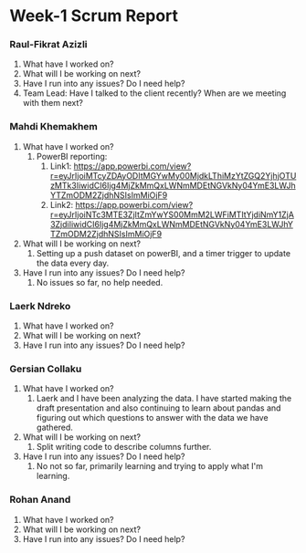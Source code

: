 # Week-1 Scrum Report

### Raul-Fikrat Azizli
1. What have I worked on?
2. What will I be working on next?
3. Have I run into any issues? Do I need help?
4. Team Lead: Have I talked to the client recently? When are we meeting with them next?

### Mahdi Khemakhem
1. What have I worked on?
   1. PowerBI reporting:
      1. Link1: https://app.powerbi.com/view?r=eyJrIjoiMTcyZDAyODItMGYwMy00MjdkLThiMzYtZGQ2YjhjOTUzMTk3IiwidCI6Ijg4MjZkMmQxLWNmMDEtNGVkNy04YmE3LWJhYTZmODM2ZjdhNSIsImMiOjF9
      2. Link2: https://app.powerbi.com/view?r=eyJrIjoiNTc3MTE3ZjItZmYwYS00MmM2LWFiMTItYjdiNmY1ZjA3ZjdiIiwidCI6Ijg4MjZkMmQxLWNmMDEtNGVkNy04YmE3LWJhYTZmODM2ZjdhNSIsImMiOjF9
2. What will I be working on next?
   1. Setting up a push dataset on powerBI, and a timer trigger to update the data every day.
3. Have I run into any issues? Do I need help?
   1. No issues so far, no help needed.

### Laerk Ndreko
1. What have I worked on?
2. What will I be working on next?
3. Have I run into any issues? Do I need help?

### Gersian Collaku
1. What have I worked on?
   1. Laerk and I have been analyzing the data. I have started making the draft presentation and also continuing to learn about pandas and figuring out which questions to answer with the data we have gathered.
2. What will I be working on next?
   1. Split writing code to describe columns further.
3. Have I run into any issues? Do I need help?
   1. No not so far, primarily learning and trying to apply what I'm learning. 

### Rohan Anand
1. What have I worked on?
2. What will I be working on next?
3. Have I run into any issues? Do I need help?

